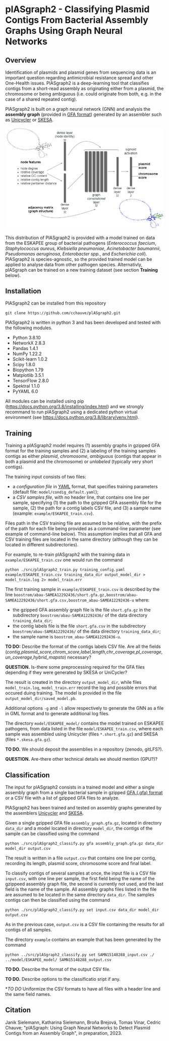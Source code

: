 # plASgraph2 - Classifying Plasmid Contigs From Bacterial Assembly Graphs Using Graph Neural Networks

## Overview

Identification of plasmids and plasmid genes from sequencing data is an important question regarding antimicrobial resistance spread and other One-Health issues. PlASgraph2 is a deep-learning tool that classifies contigs from a short-read assembly as originating either from a plasmid, the chromosome or being ambiguous (i.e. could originate from both, e.g. in the case of a shared repeated contig). 

PlASgraph2 is built on a graph neural network (GNN) and analysis the **assembly graph** (provided in <a href="http://gfa-spec.github.io/GFA-spec/">GFA format</a>) generated by an assembler such as <a href="https://github.com/rrwick/Unicycler">Unicycler</a> or <a href="https://github.com/ncbi/SKESA">SKESA</a>. 

<p align="center">
  <img src="/doc/plASgraph2_architecture.png" alt="drawing" width="600"/>
</p>

This distribution of PlASgraph2 is provided with a model trained on data from the ESKAPEE group of bacterial pathogens (*Enterococcus faecium*, *Staphylococcus aureus*, *Klebsiella pneumoniae*, *Acinetobacter baumannii*, *Pseudomonas aeruginosa*, *Enterobacter spp.*, and *Escherichia coli*). PlASgraph2 is species-agnostic, so the provided trained model can be applied to analyse data from other pathogen species. Alternativly, plASgraph can be trained on a new training dataset (see section **Training** below).

## Installation
PlASgraph2 can be installed from this repository 

~~~
git clone https://github.com/cchauve/plASgraph2.git
~~~

PlASgraph2 is written in python 3 and has been developed and tested with the following modules.
  - Python 3.8.10
  - NetworkX  2.8.3
  - Pandas  1.4.1
  - NumPy  1.22.2
  - Scikit-learn  1.0.2
  - Scipy 1.8.0
  - Biopython  1.79
  - Matplotlib  3.5.1
  - TensorFlow  2.8.0
  - Spektral  1.1.0
  - PyYAML 6.0  
 
All modules can be installed using pip (https://docs.python.org/3.8/installing/index.html) and we strongly recommand to run plASgraph2 using a dedicated python virtual environment (see https://docs.python.org/3.8/library/venv.html).
    
## Training

Training a plASgraph2 model requires (1) assembly graphs in gzipped GFA format for the training samples and (2) a labeling of the training samples contigs as either *plasmid*, *chromosome*, *ambiguous* (contigs that appear in both a plasmid and the chromosome) or *unlabeled* (typically very short contigs).

The training input consists of two files:
- a *configuration file* in <a href="https://yaml.org/">YAML</a> format, that specifies training parameters (default file: `model/condig_default.yaml`);
- a *CSV samples file*, with no header line, that contains one line per sample, specifying (1) the path to the gzipped GFA assembly file for the sample, (2) the path for a contig labels CSV file, and (3) a sample name (example: `example/ESKAPEE_train.csv`).

Files path in the CSV training file are assumed to be relative, with the prefix of the path for each file being provided as a command-line parameter (see example of command-line below). This assumption implies that all GFA and CSV training files are located in the same directory (although they can be located in different subdirectories).

For example, to re-train plASgraph2 with the training data in `example/ESKAPEE_train.csv` one would run the command
```
python ./src/plASgraph2_train.py training_config.yaml example/ESKAPEE_train.csv training_data_dir output_model_dir > model_train.log 2> model_train.err
```

The first training sample in `example/ESKAPEE_train.csv` is described by the line 
```boostrom/abau-SAMEA12292436/short.gfa.gz,boostrom/abau-SAMEA12292436/short.gfa.csv,boostrom_abau-SAMEA12292436-u```
where:
- the gzipped GFA assembly graph file is the file `short.gfa.gz` in the subdirectory `boostrom/abau-SAMEA12292436/` of the data directory `training_data_dir`;
- the contig labels file is the file `short.gfa.csv` in the subdirectory `boostrom/abau-SAMEA12292436/` of the data directory `training_data_dir`;
- the sample name is `boostrom_abau-SAMEA12292436-u`.

**TO DO:** Describe the format of the contigs labels CSV file. Are all the fields (*contig,plasmid_score,chrom_score,label,length,chr_coverage,pl_coverage,un_coverage,hybrid_mapsto*) necessary? 

**QUESTION.** Is-there some preprocessing required for the GFA files depending if they were generated by SKESA or UniCycler?

The result is created in the directory `output_model_dir`, while files `model_train.log`, `model_train.err` record the log and possible errors that occured duing training. The model is provided in the file `output_model_dir/saved_model.pb`.

Additional options `-g` and `-l` allow respectively to generate the GNN as a file in GML format and to generate additional log files.

The directory `model/ESKAPEE_model/` contains the model trained on ESKAPEE pathogens, from data listed in the file `model/ESKAPEE_train.csv`, where each sample was assembled using Unicycler (files `*.short.gfa.gz`) and SKESA (files `*.skesa.gfa.gz`).

**TO DO.** We should deposit the assemblies in a repository (zenodo, gitLFS?).

**QUESTION.** Are-there other technical details we should mention (GPU?)?

## Classification

The input for plASgraph2 consists in a trained model and either a single assembly graph from a single bacterial sample in gzipped <a href="http://gfa-spec.github.io/GFA-spec/">GFA (.gfa) format</a> or a CSV file with a list of gzipped GFA files to analyze.

PlASgraph2 has been trained and tested on assembly graphs generated by the assemblers <a href="https://github.com/rrwick/Unicycler">Unicycler</a> and <a href="https://github.com/ncbi/SKESA">SKESA</a>.

Given a single gzipped GFA file `assembly_graph.gfa.gz`, located in directory `data_dir` and a model located in directory `model_dir`, the contigs of the sample can be classified using the command

```
python ./src/plASgraph2_classify.py gfa assembly_graph.gfa.gz data_dir model_dir output.csv
```

The result is written in a file `output.csv` that contains one line per contig, recording its length, plasmid score, chromosome score and final label.

To classify contigs of several samples at once, the input file is a CSV file `input.csv`, with one line per sample, the first field being the name of the gzippeed assembly graph file, the second is currently not used, and the last field is the name of the sample. 
All assembly graphs files listed in the file are assumed to be located in the same directory `data_dir`. 
The samples contigs can then be classified using the command

```
python ./src/plASgraph2_classify.py set input.csv data_dir model_dir output.csv
```

As in the previous case, `output.csv` is a CSV file containing the results for all contigs of all samples.

The directory `example` contains an example that has been generated by the command

```
python ../src/plASgraph2_classify.py set SAMN15148288_input.csv ./ ../model/ESKAPEE_model/ SAMN15148288_output.csv
```

**TO DO.** Describe the format of the output CSV file.

**TO DO.** Describe options to the classificatio sript if any.

**TO DO* Uniformize the CSV formats to have all files with a header line and the same field names.

## Citation
Janik Sielemann, Katharina Sielemann, Broňa Brejová, Tomas Vinar, Cedric Chauve; "plASgraph: Using Graph Neural Networks to Detect Plasmid Contigs from an Assembly Graph", in preparation, 2023.
